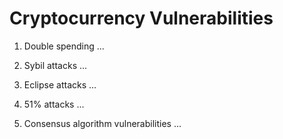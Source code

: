 # Cryptocurrency Vulnerabilities

1. Double spending
...

2. Sybil attacks
...

3. Eclipse attacks
...

4. 51% attacks
...

5. Consensus algorithm vulnerabilities
...
